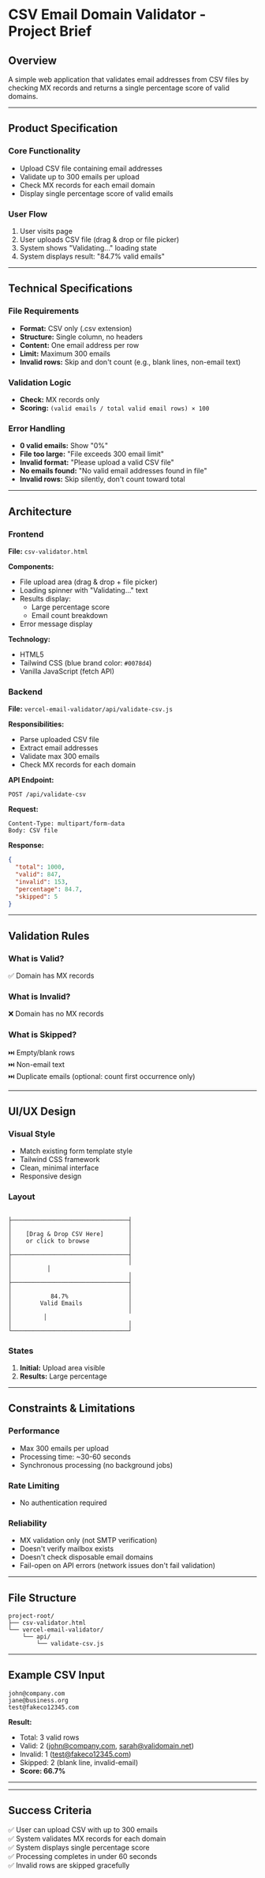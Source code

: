 # CSV Email Domain Validator - Project Brief

## Overview
A simple web application that validates email addresses from CSV files by checking MX records and returns a single percentage score of valid domains.

---

## Product Specification

### Core Functionality
- Upload CSV file containing email addresses
- Validate up to 300 emails per upload
- Check MX records for each email domain
- Display single percentage score of valid emails

### User Flow
1. User visits page
2. User uploads CSV file (drag & drop or file picker)
3. System shows "Validating..." loading state
4. System displays result: "84.7% valid emails"

---

## Technical Specifications

### File Requirements
- **Format:** CSV only (.csv extension)
- **Structure:** Single column, no headers
- **Content:** One email address per row
- **Limit:** Maximum 300 emails
- **Invalid rows:** Skip and don't count (e.g., blank lines, non-email text)

### Validation Logic
- **Check:** MX records only
- **Scoring:** `(valid emails / total valid email rows) × 100`



### Error Handling
- **0 valid emails:** Show "0%"
- **File too large:** "File exceeds 300 email limit"
- **Invalid format:** "Please upload a valid CSV file"
- **No emails found:** "No valid email addresses found in file"
- **Invalid rows:** Skip silently, don't count toward total

---

## Architecture

### Frontend
**File:** `csv-validator.html`

**Components:**
- File upload area (drag & drop + file picker)
- Loading spinner with "Validating..." text
- Results display:
  - Large percentage score
  - Email count breakdown
- Error message display

**Technology:**
- HTML5
- Tailwind CSS (blue brand color: `#0078d4`)
- Vanilla JavaScript (fetch API)

### Backend
**File:** `vercel-email-validator/api/validate-csv.js`

**Responsibilities:**
- Parse uploaded CSV file
- Extract email addresses
- Validate max 300 emails
- Check MX records for each domain

**API Endpoint:**
```
POST /api/validate-csv
```

**Request:**
```
Content-Type: multipart/form-data
Body: CSV file
```

**Response:**
```json
{
  "total": 1000,
  "valid": 847,
  "invalid": 153,
  "percentage": 84.7,
  "skipped": 5
}
```




---

## Validation Rules

### What is Valid?
✅ Domain has MX records  

### What is Invalid?
❌ Domain has no MX records  

### What is Skipped?
⏭️ Empty/blank rows  
⏭️ Non-email text  
⏭️ Duplicate emails (optional: count first occurrence only)  

---

## UI/UX Design

### Visual Style
- Match existing form template style
- Tailwind CSS framework
- Clean, minimal interface
- Responsive design

### Layout
```

├─────────────────────────────────┤
│                                 │
│    [Drag & Drop CSV Here]       │
│    or click to browse           │
│                                 │
├─────────────────────────────────┤
│                                 │
│          │
│                                 │
├─────────────────────────────────┤
│                                 │
│           84.7%                 │
│        Valid Emails             │
│                                 │
│         │
│                                 │
└─────────────────────────────────┘
```

### States
1. **Initial:** Upload area visible
3. **Results:** Large percentage

---

## Constraints & Limitations

### Performance
- Max 300 emails per upload
- Processing time: ~30-60 seconds
- Synchronous processing (no background jobs)

### Rate Limiting
- No authentication required

### Reliability
- MX validation only (not SMTP verification)
- Doesn't verify mailbox exists
- Doesn't check disposable email domains
- Fail-open on API errors (network issues don't fail validation)



---

## File Structure

```
project-root/
├── csv-validator.html
└── vercel-email-validator/
    └── api/
        └── validate-csv.js
```

---

## Example CSV Input

```
john@company.com
jane@business.org
test@fakeco12345.com

```

**Result:**
- Total: 3 valid rows
- Valid: 2 (john@company.com, sarah@validomain.net)
- Invalid: 1 (test@fakeco12345.com)
- Skipped: 2 (blank line, invalid-email)
- **Score: 66.7%**

---


---

## Success Criteria

✅ User can upload CSV with up to 300 emails  
✅ System validates MX records for each domain  
✅ System displays single percentage score  
✅ Processing completes in under 60 seconds  
✅ Invalid rows are skipped gracefully  
